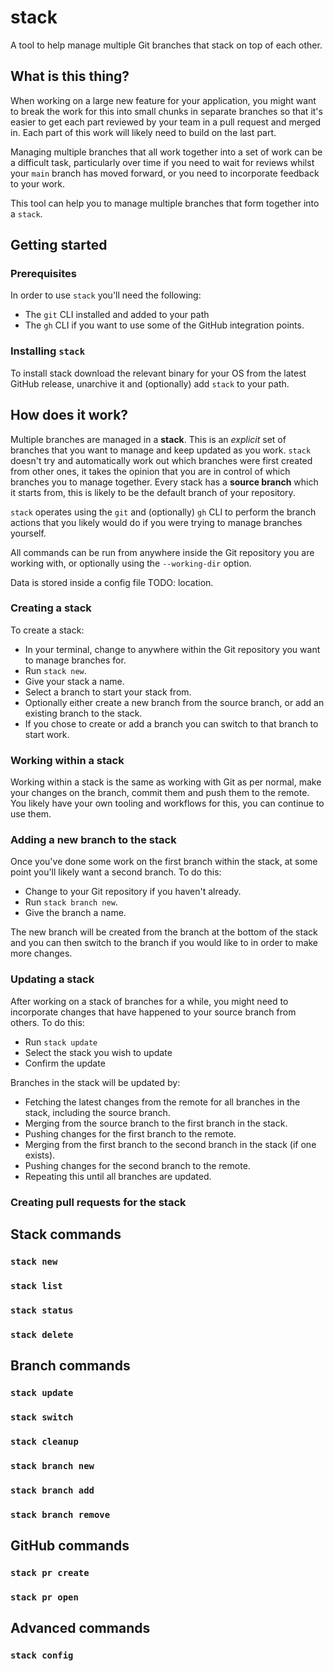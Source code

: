 # stack

A tool to help manage multiple Git branches that stack on top of each other.

## What is this thing?

When working on a large new feature for your application, you might want to break the work for this into small chunks in separate branches so that it's easier to get each part reviewed by your team in a pull request and merged in. Each part of this work will likely need to build on the last part.

Managing multiple branches that all work together into a set of work can be a difficult task, particularly over time if you need to wait for reviews whilst your `main` branch has moved forward, or you need to incorporate feedback to your work.

This tool can help you to manage multiple branches that form together into a `stack`.

## Getting started

### Prerequisites

In order to use `stack` you'll need the following:

- The `git` CLI installed and added to your path
- The `gh` CLI if you want to use some of the GitHub integration points.

### Installing `stack`

To install stack download the relevant binary for your OS from the latest GitHub release, unarchive it and (optionally) add `stack` to your path.

## How does it work?

Multiple branches are managed in a **stack**. This is an _explicit_ set of branches that you want to manage and keep updated as you work. `stack` doesn't try and automatically work out which branches were first created from other ones, it takes the opinion that you are in control of which branches you to manage together. Every stack has a **source branch** which it starts from, this is likely to be the default branch of your repository.

`stack` operates using the `git` and (optionally) `gh` CLI to perform the branch actions that you likely would do if you were trying to manage branches yourself.

All commands can be run from anywhere inside the Git repository you are working with, or optionally using the `--working-dir` option.

Data is stored inside a config file TODO: location.

### Creating a stack

To create a stack:

- In your terminal, change to anywhere within the Git repository you want to manage branches for.
- Run `stack new`.
- Give your stack a name.
- Select a branch to start your stack from.
- Optionally either create a new branch from the source branch, or add an existing branch to the stack.
- If you chose to create or add a branch you can switch to that branch to start work.

### Working within a stack

Working within a stack is the same as working with Git as per normal, make your changes on the branch, commit them and push them to the remote. You likely have your own tooling and workflows for this, you can continue to use them.

### Adding a new branch to the stack

Once you've done some work on the first branch within the stack, at some point you'll likely want a second branch. To do this:

- Change to your Git repository if you haven't already.
- Run `stack branch new`.
- Give the branch a name.

The new branch will be created from the branch at the bottom of the stack and you can then switch to the branch if you would like to in order to make more changes.

### Updating a stack

After working on a stack of branches for a while, you might need to incorporate changes that have happened to your source branch from others. To do this:

- Run `stack update`
- Select the stack you wish to update
- Confirm the update

Branches in the stack will be updated by:

- Fetching the latest changes from the remote for all branches in the stack, including the source branch.
- Merging from the source branch to the first branch in the stack.
- Pushing changes for the first branch to the remote.
- Merging from the first branch to the second branch in the stack (if one exists).
- Pushing changes for the second branch to the remote.
- Repeating this until all branches are updated.

### Creating pull requests for the stack

## Stack commands

### `stack new`

### `stack list`

### `stack status`

### `stack delete`

## Branch commands

### `stack update`

### `stack switch`

### `stack cleanup`

### `stack branch new`

### `stack branch add`

### `stack branch remove`

## GitHub commands

### `stack pr create`

### `stack pr open`

## Advanced commands

### `stack config`
